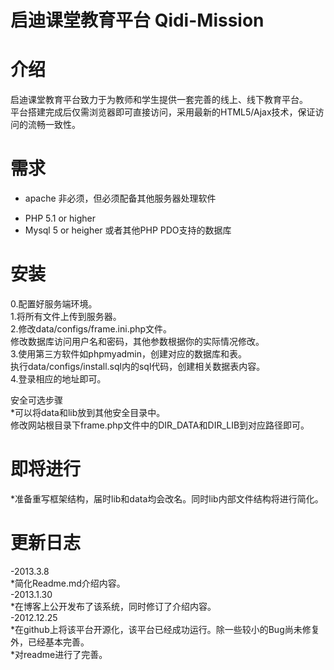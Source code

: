 启迪课堂教育平台 Qidi-Mission
======

介绍
===
启迪课堂教育平台致力于为教师和学生提供一套完善的线上、线下教育平台。<br/>
平台搭建完成后仅需浏览器即可直接访问，采用最新的HTML5/Ajax技术，保证访问的流畅一致性。<br/>


需求
===
- apache 非必须，但必须配备其他服务器处理软件 <br/>
* PHP 5.1 or higher<br/>
* Mysql 5 or heigher 或者其他PHP PDO支持的数据库 <br/>

安装
===
0.配置好服务端环境。<br/>
1.将所有文件上传到服务器。<br/>
2.修改data/configs/frame.ini.php文件。<br/>
  修改数据库访问用户名和密码，其他参数根据你的实际情况修改。<br/>
3.使用第三方软件如phpmyadmin，创建对应的数据库和表。<br/>
  执行data/configs/install.sql内的sql代码，创建相关数据表内容。<br/>
4.登录相应的地址即可。<br/>

安全可选步骤<br/>
*可以将data和lib放到其他安全目录中。<br/>
  修改网站根目录下frame.php文件中的DIR_DATA和DIR_LIB到对应路径即可。<br/>


即将进行
===
 *准备重写框架结构，届时lib和data均会改名。同时lib内部文件结构将进行简化。<br/>


更新日志
===
-2013.3.8<br/>
 *简化Readme.md介绍内容。<br/>
-2013.1.30<br/>
  *在博客上公开发布了该系统，同时修订了介绍内容。<br/>
-2012.12.25<br/>
  *在github上将该平台开源化，该平台已经成功运行。除一些较小的Bug尚未修复外，已经基本完善。<br/>
  *对readme进行了完善。<br/>
